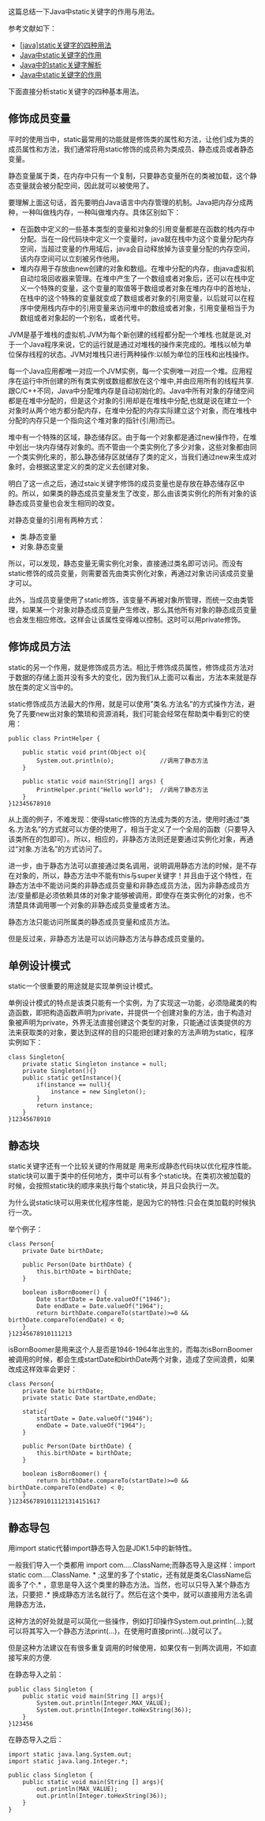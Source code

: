 这篇总结一下Java中static关键字的作用与用法。

参考文献如下：

- [[java\]static关键字的四种用法](https://www.cnblogs.com/dotgua/p/6354151.html)
- [Java中static关键字的作用](https://blog.csdn.net/zhouseawater/article/details/53582945)
- [Java中的static关键字解析](http://www.cnblogs.com/dolphin0520/p/3799052.html)
- [Java中static关键字的作用](https://blog.csdn.net/jsqfengbao/article/details/44724219)

下面直接分析static关键字的四种基本用法。

## 修饰成员变量

平时的使用当中，static最常用的功能就是修饰类的属性和方法，让他们成为类的成员属性和方法，我们通常将用static修饰的成员称为类成员、静态成员或者静态变量。

静态变量属于类，在内存中只有一个复制，只要静态变量所在的类被加载，这个静态变量就会被分配空间，因此就可以被使用了。

要理解上面这句话，首先要明白Java语言中内存管理的机制。Java把内存分成两种，一种叫做栈内存，一种叫做堆内存。具体区别如下：

- 在函数中定义的一些基本类型的变量和对象的引用变量都是在函数的栈内存中分配。当在一段代码块中定义一个变量时，java就在栈中为这个变量分配内存空间，当超过变量的作用域后，java会自动释放掉为该变量分配的内存空间，该内存空间可以立刻被另作他用。
- 堆内存用于存放由new创建的对象和数组。在堆中分配的内存，由java虚拟机自动垃圾回收器来管理。在堆中产生了一个数组或者对象后，还可以在栈中定义一个特殊的变量，这个变量的取值等于数组或者对象在堆内存中的首地址，在栈中的这个特殊的变量就变成了数组或者对象的引用变量，以后就可以在程序中使用栈内存中的引用变量来访问堆中的数组或者对象，引用变量相当于为数组或者对象起的一个别名，或者代号。

JVM是基于堆栈的虚拟机.JVM为每个新创建的线程都分配一个堆栈.也就是说,对于一个Java程序来说，它的运行就是通过对堆栈的操作来完成的。堆栈以帧为单位保存线程的状态。JVM对堆栈只进行两种操作:以帧为单位的压栈和出栈操作。

每一个Java应用都唯一对应一个JVM实例，每一个实例唯一对应一个堆。应用程序在运行中所创建的所有类实例或数组都放在这个堆中,并由应用所有的线程共享.跟C/C++不同，Java中分配堆内存是自动初始化的。Java中所有对象的存储空间都是在堆中分配的，但是这个对象的引用却是在堆栈中分配,也就是说在建立一个对象时从两个地方都分配内存，在堆中分配的内存实际建立这个对象，而在堆栈中分配的内存只是一个指向这个堆对象的指针(引用)而已。

堆中有一个特殊的区域，静态储存区。由于每一个对象都是通过new操作符，在堆中划出一块内存储存对象的。而不管由一个类实例化了多少对象，这些对象都由同一个类实例化来的，那么静态储存区就储存了类的定义，当我们通过new来生成对象时，会根据这里定义的类的定义去创建对象。

明白了这一点之后，通过staic关键字修饰的成员变量也是存放在静态储存区中的。所以，如果类的静态成员变量发生了改变，那么由该类实例化的所有对象的该静态成员变量也会发生相同的改变。

对静态变量的引用有两种方式：

- 类.静态变量
- 对象.静态变量

所以，可以发现，静态变量无需实例化对象，直接通过类名即可访问。而没有static修饰的成员变量，则需要首先由类实例化对象，再通过对象访问该成员变量才可以。

此外，当成员变量使用了static修饰，该变量不再被对象所管理，而统一交由类管理，如果某一个对象对静态成员变量产生修改，那么其他所有对象的静态成员变量也会发生相应修改。这样会让该属性变得难以控制。这时可以用private修饰。

## 修饰成员方法

static的另一个作用，就是修饰成员方法。相比于修饰成员属性，修饰成员方法对于数据的存储上面并没有多大的变化，因为我们从上面可以看出，方法本来就是存放在类的定义当中的。

static修饰成员方法最大的作用，就是可以使用”类名.方法名”的方式操作方法，避免了先要new出对象的繁琐和资源消耗，我们可能会经常在帮助类中看到它的使用：

```
public class PrintHelper {

    public static void print(Object o){
        System.out.println(o);             //调用了静态方法
    }

    public static void main(String[] args) {
        PrintHelper.print("Hello world");  //调用了静态方法
    }
}12345678910
```

从上面的例子，不难发现：使得static修饰的方法成为类的方法，使用时通过“类名.方法名”的方式就可以方便的使用了，相当于定义了一个全局的函数（只要导入该类所在的包即可）。所以，相应的，非静态方法则还是要通过实例化对象，再通过“对象.方法名”的方式访问了。

进一步，由于静态方法可以直接通过类名调用，说明调用静态方法的时候，是不存在对象的，所以，静态方法中不能有this与super关键字！并且由于这个特性，在静态方法中不能访问类的非静态成员变量和非静态成员方法，因为非静态成员方法/变量都是必须依赖具体的对象才能够被调用，即使存在类实例化的对象，也不清楚具体调用哪一个对象的非静态成员变量或者方法。

静态方法只能访问所属类的静态成员变量和成员方法。

但是反过来，非静态方法是可以访问静态方法与静态成员变量的。

## 单例设计模式

static一个很重要的用途就是实现单例设计模式。

单例设计模式的特点是该类只能有一个实例，为了实现这一功能，必须隐藏类的构造函数，即把构造函数声明为private，并提供一个创建对象的方法，由于构造对象被声明为private，外界无法直接创建这个类型的对象，只能通过该类提供的方法来获取类的对象，要达到这样的目的只能把创建对象的方法声明为static，程序实例如下：

```
class Singleton{
    private static Singleton instance = null;
    private Singleton(){}
    public static getInstance(){
        if(instance == null){
            instance = new Singleton();
        }
        return instance;
    }
}12345678910
```

## 静态块

static关键字还有一个比较关键的作用就是 用来形成静态代码块以优化程序性能。static块可以置于类中的任何地方，类中可以有多个static块。在类初次被加载的时候，会按照static块的顺序来执行每个static块，并且只会执行一次。

为什么说static块可以用来优化程序性能，是因为它的特性:只会在类加载的时候执行一次。

举个例子：

```
class Person{
    private Date birthDate;

    public Person(Date birthDate) {
        this.birthDate = birthDate;
    }

    boolean isBornBoomer() {
        Date startDate = Date.valueOf("1946");
        Date endDate = Date.valueOf("1964");
        return birthDate.compareTo(startDate)>=0 && birthDate.compareTo(endDate) < 0;
    }
}12345678910111213
```

isBornBoomer是用来这个人是否是1946-1964年出生的，而每次isBornBoomer被调用的时候，都会生成startDate和birthDate两个对象，造成了空间浪费，如果改成这样效率会更好：

```
class Person{
    private Date birthDate;
    private static Date startDate,endDate;

    static{
        startDate = Date.valueOf("1946");
        endDate = Date.valueOf("1964");
    }

    public Person(Date birthDate) {
        this.birthDate = birthDate;
    }

    boolean isBornBoomer() {
        return birthDate.compareTo(startDate)>=0 && birthDate.compareTo(endDate) < 0;
    }
}1234567891011121314151617
```

## 静态导包

用import static代替import静态导入包是JDK1.5中的新特性。

一般我们导入一个类都用 import com…..ClassName;而静态导入是这样：import static com…..ClassName. * ;这里的多了个static，还有就是类名ClassName后面多了个.* ，意思是导入这个类里的静态方法。当然，也可以只导入某个静态方法，只要把 .* 换成静态方法名就行了。然后在这个类中，就可以直接用方法名调用静态方法，

这种方法的好处就是可以简化一些操作，例如打印操作System.out.println(…);就可以将其写入一个静态方法print(…)，在使用时直接print(…)就可以了。

但是这种方法建议在有很多重复调用的时候使用，如果仅有一到两次调用，不如直接写来的方便.

在静态导入之前：

```
public class Singleton {
    public static void main(String [] args){
        System.out.println(Integer.MAX_VALUE);
        System.out.println(Integer.toHexString(36));
    }
}123456
```

在静态导入之后：

```
import static java.lang.System.out;
import static java.lang.Integer.*;

public class Singleton {
    public static void main(String [] args){
        out.println(MAX_VALUE);
        out.println(Integer.toHexString(36));
    }
}
```